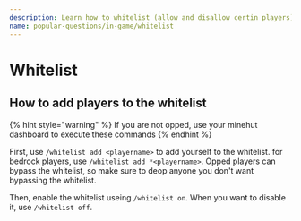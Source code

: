 ```yaml
---
description: Learn how to whitelist (allow and disallow certin players) on your server.
name: popular-questions/in-game/whitelist
---
```


# Whitelist

## How to add players to the whitelist

{% hint style="warning" %}
If you are not opped, use your minehut dashboard to execute these commands
{% endhint %}

First, use `/whitelist add <playername>` to add yourself to the whitelist. for bedrock players, use `/whitelist add *<playername>`. Opped players can bypass the whitelist, so make sure to deop anyone you don't want bypassing the whitelist.

Then, enable the whitelist useing `/whitelist on`. When you want to disable it, use `/whitelist off`.
